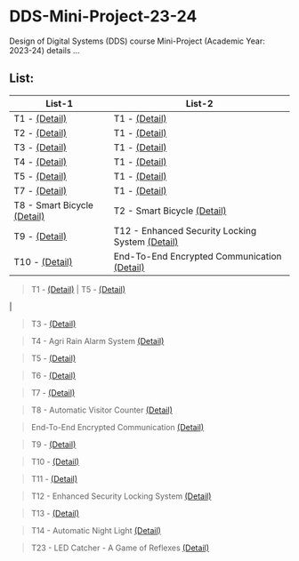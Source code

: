 # DDS-Mini-Project-23-24
Design of Digital Systems (DDS) course Mini-Project (Academic Year: 2023-24) details ...

## List:

| List-1 | List-2 |
| --- | --- |
| T1 - [(Detail)]() | T1 - [(Detail)]() |
| T2 - [(Detail)]() | T1 - [(Detail)]() |
| T3 - [(Detail)]() | T1 - [(Detail)]() |
| T4 - [(Detail)]() | T1 - [(Detail)]() |
| T5 - [(Detail)]() | T1 - [(Detail)]() |
| T7 - [(Detail)]() | T1 - [(Detail)]() |
| T8 - Smart Bicycle [(Detail)]() | T2 - Smart Bicycle [(Detail)]() |
| T9 - [(Detail)]() | T12 - Enhanced Security Locking System [(Detail)]() |
| T10 - [(Detail)]() | End-To-End Encrypted Communication [(Detail)](https://github.com/AdiPadi2703/End-To-End-Encrypted-Communication/tree/main) |


> T1 - [(Detail)]()
|
> T5 - [(Detail)]()

> 
|
> T3 - [(Detail)]()

> T4 - Agri Rain Alarm System [(Detail)]()

> T5 - [(Detail)]()

> T6 - [(Detail)]()

> T7 - [(Detail)]()

> T8 - Automatic Visitor Counter [(Detail)](https://github.com/brcnitk/DDS-Mini-Project-23-24/tree/main/Team-2) 

> End-To-End Encrypted Communication [(Detail)](https://github.com/AdiPadi2703/End-To-End-Encrypted-Communication/tree/main)

> T9 - [(Detail)]()

> T10 - [(Detail)]()

> T11 - [(Detail)]()

> T12 - Enhanced Security Locking System [(Detail)]()

> T13 - [(Detail)]()

> T14 - Automatic Night Light [(Detail)]()

> T23 - LED Catcher - A Game of Reflexes [(Detail)]()



 
